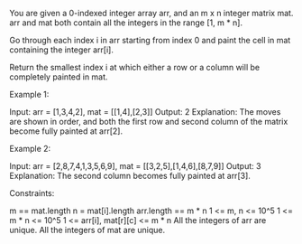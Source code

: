 You are given a 0-indexed integer array arr, and an m x n integer matrix mat.
arr and mat both contain all the integers in the range [1, m * n].

Go through each index i in arr starting from index 0 and paint the cell in
mat containing the integer arr[i].

Return the smallest index i at which either a row or a column will be
completely painted in mat.


Example 1:


Input: arr = [1,3,4,2], mat = [[1,4],[2,3]]
Output: 2
Explanation: The moves are shown in order, and both the first row and second
column of the matrix become fully painted at arr[2].


Example 2:


Input: arr = [2,8,7,4,1,3,5,6,9], mat = [[3,2,5],[1,4,6],[8,7,9]]
Output: 3
Explanation: The second column becomes fully painted at arr[3].



Constraints:


m == mat.length
n = mat[i].length
arr.length == m * n
1 <= m, n <= 10^5
1 <= m * n <= 10^5
1 <= arr[i], mat[r][c] <= m * n
All the integers of arr are unique.
All the integers of mat are unique.




